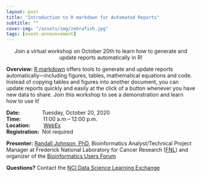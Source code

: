 ```yaml
---
layout: post
title: "Introduction to R markdown for Automated Reports"
subtitle: ""
cover-img: "/assets/img/zebrafish.jpg"
tags: [event-announcement]
---
```


<center>Join a virtual workshop on October 20th to learn how to generate and update reports automatically in R!</center>  
 

**Overview:** [R markdown](https://rmarkdown.rstudio.com/) offers tools to generate and update reports automatically—including figures, tables, mathematical equations and code. 
Instead of copying tables and figures into another document, you can update reports quickly and easily at the click of a button whenever you have new data to share. 
Join this workshop to see a demonstration and learn how to use it!

**Date:** &nbsp;&nbsp;&nbsp;&nbsp;&nbsp;&nbsp;&nbsp;&nbsp;&nbsp;&nbsp;&nbsp;&nbsp;&nbsp;&nbsp;Tuesday, October 20, 2020  
**Time:** &nbsp;&nbsp;&nbsp;&nbsp;&nbsp;&nbsp;&nbsp;&nbsp;&nbsp;&nbsp;&nbsp;&nbsp;&nbsp;&nbsp;11:00 a.m – 12:00 p.m.  
**Location:**&nbsp;&nbsp;&nbsp;&nbsp;&nbsp;&nbsp;&nbsp;&nbsp;&nbsp;[WebEx](https://cbiit.webex.com/mw3300/mywebex/default.do?nomenu=true&siteurl=cbiit&service=6&rnd=0.17742582214675995&main_url=https%3A%2F%2Fcbiit.webex.com%2Fec3300%2Feventcenter%2Fevent%2FeventAction.do%3FtheAction%3Ddetail%26%26%26EMK%3D4832534b000000044f4107121496cd4e7e1c196e07ddc862de2f77494fb4ffefabc9085fa17449f1%26siteurl%3Dcbiit%26confViewID%3D174547952585416809%26encryptTicket%3DSDJTSwAAAARTO0UOFbSg6_WzVBfaEeERki_Wgxnp1JXFHk4k98e6cw2%26)     
**Registration:**&nbsp;&nbsp;Not required

**Presenter:** [Randall Johnson, PhD](https://www.linkedin.com/in/randall-johnson-77ba3a1b/), Bioinformatics Analyst/Technical Project Manager at Frederick National Laboratory for Cancer Research ([FNL](https://frederick.cancer.gov/)) and organizer of the [Bioinformatics Users Forum](https://github.com/Bioinformatics-User-Forum) 

**Questions?** Contact the [NCI Data Science Learning Exchange](mailto:NCIDataScienceLearningExchange@mail.nih.gov)
